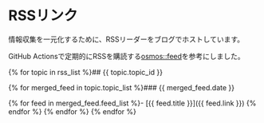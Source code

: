# RSSリンク

情報収集を一元化するために、RSSリーダーをブログでホストしています。

GitHub Actionsで定期的にRSSを購読する[osmos::feed](https://github.com/osmoscraft/osmosfeed)を参考にしました。

{% for topic in rss_list %}## {{ topic.topic_id }}

{% for merged_feed in topic.topic_list %}### {{ merged_feed.date }}

{% for feed in merged_feed.feed_list %}- [{{ feed.title }}]({{ feed.link }})
{% endfor %}
{% endfor %}
{% endfor %}
